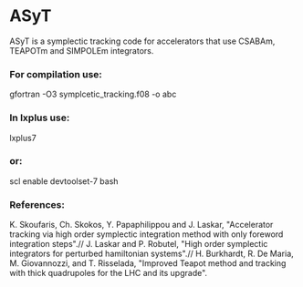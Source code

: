 # ASyT
ASyT is a symplectic tracking code for accelerators that use CSABAm, TEAPOTm and SIMPOLEm integrators.

### For compilation use:
gfortran -O3 symplcetic_tracking.f08 -o abc
 
### In lxplus use:
lxplus7
### or:
scl enable devtoolset-7 bash

### References:
K. Skoufaris, Ch. Skokos, Y. Papaphilippou and J. Laskar, "Accelerator tracking via high order symplectic integration method with only foreword integration steps".//
J. Laskar and P. Robutel, "High order symplectic integrators for perturbed hamiltonian systems".//
H. Burkhardt, R. De Maria, M. Giovannozzi, and T. Risselada, "Improved Teapot method and tracking with thick quadrupoles for the LHC and its upgrade".
